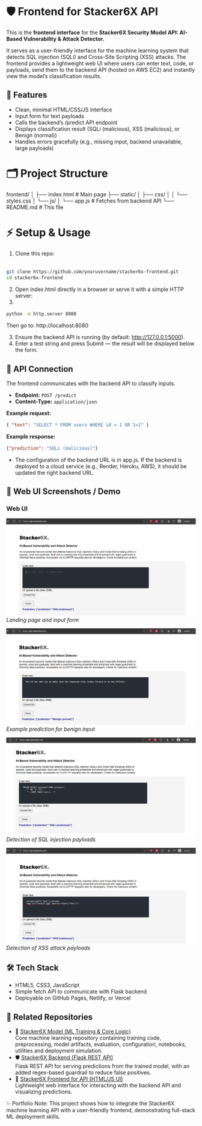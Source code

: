 # 🛡️ Frontend for Stacker6X API

This is the **frontend interface** for the **Stacker6X Security Model API: AI-Based Vulnerability & Attack Detector.**

It serves as a user-friendly interface for the machine learning system that detects SQL injection (SQLi) and Cross-Site Scripting (XSS) attacks.
The frontend provides a lightweight web UI where users can enter text, code, or payloads, send them to the backend API (hosted on AWS EC2) and instantly view the model’s classification results.


## 🚀 Features
- Clean, minimal HTML/CSS/JS interface
- Input form for text payloads
- Calls the backend’s /predict API endpoint
- Displays classification result (SQLi (malicious), XSS (malicious), or Benign (normal))
- Handles errors gracefully (e.g., missing input, backend unavailable, large payloads)


# 🗂️ Project Structure

frontend/
│
├── index.html        # Main page
├── static/
│   ├── css/
│   │   └── styles.css
│   └── js/
│       └── app.js    # Fetches from backend API
└── README.md         # This file


# ⚡ Setup & Usage

1. Clone this repo:

```bash

git clone https://github.com/yourusername/stacker6x-frontend.git
cd stacker6x-frontend
```

2. Open index.html directly in a browser or serve it with a simple HTTP server:
3. 
```bash
python -m http.server 8080
```
Then go to: http://localhost:8080

3. Ensure the backend API is running (by default: http://127.0.0.1:5000).
4. Enter a test string and press Submit — the result will be displayed below the form.


## 🔗 API Connection

The frontend communicates with the backend API to classify inputs.

- **Endpoint:** `POST /predict`  
- **Content-Type:** `application/json`  

**Example request:**
```json
{ "text": "SELECT * FROM users WHERE id = 1 OR 1=1" }
```

**Example response:**

```json
{"prediction": "SQLi (malicious)"}
```
-  The configuration of the backend URL is in app.js. If the backend is deployed to a cloud service (e.g., Render, Heroku, AWS), it should be updated the right backend URL.


## 🎨 Web UI Screenshots / Demo

### Web UI
![Stacker6X API Frontend Landing](https://github.com/Temprog/Stacker6X-frontend/blob/main/images/demo1.png)
*Landing page and input form*

![Detection/prediction of normal/benign text](https://github.com/Temprog/Stacker6X-frontend/blob/main/images/demo2.png)
*Example prediction for benign input*

![Detection/prediction of SQLi malicious code](https://github.com/Temprog/Stacker6X-frontend/blob/main/images/demo3.png)
*Detection of SQL injection payloads*

![Detection/predicition of XSS malicious payloads](https://github.com/Temprog/Stacker6X-frontend/blob/main/images/demo4.png)
*Detection of XSS attack payloads*


## 🛠️ Tech Stack

- HTML5, CSS3, JavaScript
- Simple fetch API to communicate with Flask backend
- Deployable on GitHub Pages, Netlify, or Vercel


## 📂 Related Repositories

- 🧠 [Stacker6X Model (ML Training & Core Logic)](https://github.com/Temprog/Stacker6X-Model)  
  Core machine learning repository containing training code, preprocessing, model artifacts, evaluation, configuration, notebooks, utilities and deployment simulation.  
- 🛡️ [Stacker6X Backend (Flask REST API)](https://github.com/Temprog/Stacker6X-API)  
  Flask REST API for serving predictions from the trained model, with an added regex-based guardrail to reduce false positives.  
- 🎨 [Stacker6X Frontend for API (HTML/JS UI)](https://github.com/Temprog/Stacker6X-frontend)  
  Lightweight web interface for interacting with the backend API and visualizing predictions.  

✨ Portfolio Note: This project shows how to integrate the Stacker6X machine learning API with a user-friendly frontend, demonstrating full-stack ML deployment skills.
